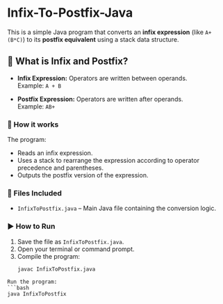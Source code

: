 # Infix-To-Postfix-Java

This is a simple Java program that converts an **infix expression** (like `A+(B*C)`) to its **postfix equivalent** using a stack data structure.

## 📌 What is Infix and Postfix?

- **Infix Expression:** Operators are written between operands.  
  Example: `A + B`
  
- **Postfix Expression:** Operators are written after operands.  
  Example: `AB+`

### 🧠 How it works

The program:
- Reads an infix expression.
- Uses a stack to rearrange the expression according to operator precedence and parentheses.
- Outputs the postfix version of the expression.

### 📂 Files Included

- `InfixToPostfix.java` – Main Java file containing the conversion logic.

### ▶️ How to Run

1. Save the file as `InfixToPostfix.java`.
2. Open your terminal or command prompt.
3. Compile the program:
   ```bash
   javac InfixToPostfix.java
```
Run the program:
```bash
java InfixToPostfix
```
